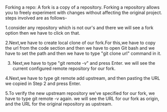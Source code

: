 Forking a repo:
  A fork is a copy of a repository. Forking a repository allows you to freely experiment with changes without affecting the original project.
steps involved are as follows-
   
1.consider any repository which is not our's and there we will see a fork option then we have to click on that.
   
2.Next,we have to create local clone of our fork.For this,we have to copy the url from the code section and then we have to open Git bash and we have to set the path and then       we have to type "git clone url" command in it.
   
3. Next,we have to type "git remote -v" and press Enter. we will see the current configured remote repository for our fork.
   
4.Next,we have to type git remote add upstream, and then pasting the URL we copied in Step 2 and press Enter. 
   
5.To verify the new upstream repository we've specified for our fork, we have to type git remote -v again. we will see the URL for our fork as origin, and the URL for the           original repository as upstream.
